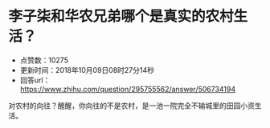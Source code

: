 # 李子柒和华农兄弟哪个是真实的农村生活？
- 点赞数：10275
- 更新时间：2018年10月09日08时27分14秒
- 回答url：https://www.zhihu.com/question/295755562/answer/506734194
<body>
 <p data-pid="3rxRJsx1">对农村的向往？醒醒，你向往的不是农村，是一池一院完全不输城里的田园小资生活。</p>
</body>